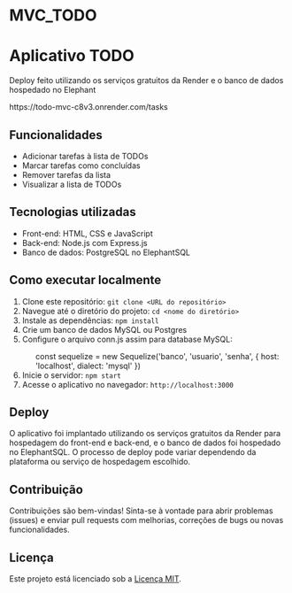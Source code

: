 # MVC_TODO

<!DOCTYPE html>
<html>
<head>
  <meta charset="UTF-8">
</head>
<body>
  <h1>Aplicativo TODO</h1>

  <p>Deploy feito utilizando os serviços gratuitos da Render e o banco de dados hospedado no Elephant</p>
  https://todo-mvc-c8v3.onrender.com/tasks

  <h2>Funcionalidades</h2>
  <ul>
    <li>Adicionar tarefas à lista de TODOs</li>
    <li>Marcar tarefas como concluídas</li>
    <li>Remover tarefas da lista</li>
    <li>Visualizar a lista de TODOs</li>
  </ul>

  <h2>Tecnologias utilizadas</h2>
  <ul>
    <li>Front-end: HTML, CSS e JavaScript</li>
    <li>Back-end: Node.js com Express.js</li>
    <li>Banco de dados: PostgreSQL no ElephantSQL</li>
  </ul>

  <h2>Como executar localmente</h2>
  <ol>
    <li>Clone este repositório: <code>git clone &lt;URL do repositório&gt;</code></li>
    <li>Navegue até o diretório do projeto: <code>cd &lt;nome do diretório&gt;</code></li>
    <li>Instale as dependências: <code>npm install</code></li>
    <li>Crie um banco de dados MySQL ou Postgres</li>
    <li>Configure o arquivo conn.js assim para database MySQL:</li>
    <ol type="a">
          const sequelize = new Sequelize('banco', 'usuario', 'senha', { 
              host: 'localhost',
              dialect: 'mysql'
          })
    </ol>
    <li>Inicie o servidor: <code>npm start</code></li>
    <li>Acesse o aplicativo no navegador: <code>http://localhost:3000</code></li>
  </ol>

  <h2>Deploy</h2>
  <p>O aplicativo foi implantado utilizando os serviços gratuitos da Render para hospedagem do front-end e back-end, e o banco de dados foi hospedado no ElephantSQL. O processo de deploy pode variar dependendo da plataforma ou serviço de hospedagem escolhido.</p>

  <h2>Contribuição</h2>
  <p>Contribuições são bem-vindas! Sinta-se à vontade para abrir problemas (issues) e enviar pull requests com melhorias, correções de bugs ou novas funcionalidades.</p>

  <h2>Licença</h2>
  <p>Este projeto está licenciado sob a <a href="https://opensource.org/licenses/MIT">Licença MIT</a>.</p>
</body>
</html>

